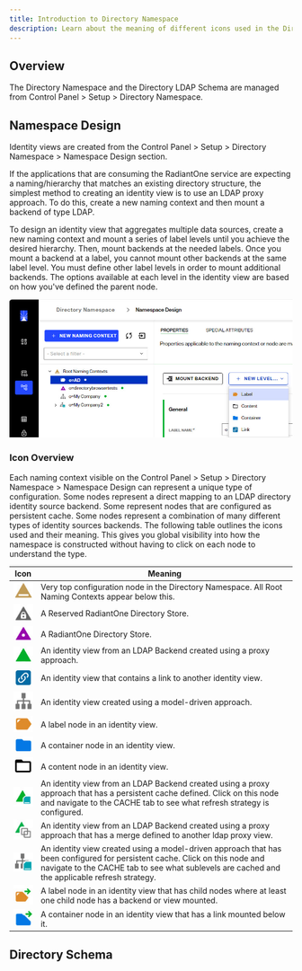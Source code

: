 ```yaml
---
title: Introduction to Directory Namespace
description: Learn about the meaning of different icons used in the Directory Namespace. 
---
```


## Overview
The Directory Namespace and the Directory LDAP Schema are managed from Control Panel > Setup > Directory Namespace.

## Namespace Design
Identity views are created from the Control Panel > Setup > Directory Namespace > Namespace Design section. 

If the applications that are consuming the RadiantOne service are expecting a naming/hierarchy that matches an existing directory structure, the simplest method to creating an identity view is to use an LDAP proxy approach. To do this, create a new naming context and then mount a backend of type LDAP. 

To design an identity view that aggregates multiple data sources, create a new naming context and mount a series of label levels until you achieve the desired hierarchy. Then, mount backends at the needed labels. Once you mount a backend at a label, you cannot mount other backends at the same label level. You must define other label levels in order to mount additional backends. The options available at each level in the identity view are based on how you've defined the parent node.

![Directory Namespace Mounting Options](./Media/dir-namespace-mounting.jpg)

### Icon Overview

Each naming context visible on the Control Panel > Setup > Directory Namespace > Namespace Design can represent a unique type of configuration. Some nodes represent a direct mapping to an LDAP directory identity source backend. Some represent nodes that are configured as persistent cache. Some nodes represent a combination of many different types of identity sources backends. The following table outlines the icons used and their meaning. This gives you global visibility into how the namespace is constructed without having to click on each node to understand the type.

Icon	| Meaning
-|-
![All Root Naming Contexts](Media/root-naming-context.jpg)	| Very top configuration node in the Directory Namespace. All Root Naming Contexts appear below this.
![Reserved RadiantOne Directory Store](Media/reserved-r1-directory.jpg)	| A Reserved RadiantOne Directory Store.
![RadiantOne Directory Store](Media/r1-directory-store.jpg)	| A RadiantOne Directory Store.
![LDAP Proxy View](Media/ldap-backend-proxy.jpg)	| An identity view from an LDAP Backend created using a proxy approach.
![Link](Media/link.jpg)	| An identity view that contains a link to another identity view.
![Model Driven View](Media/virtual-tree.jpg) | An identity view created using a model-driven approach.
![Label Node](Media/label.jpg) | A label node in an identity view.
![Container Node](Media/container.jpg) | A container node in an identity view.
![Content Node](Media/content.jpg) | A content node in an identity view.
![Cached LDAP Proxy View](Media/cache-proxy.jpg) | An identity view from an LDAP Backend created using a proxy approach that has a persistent cache defined. Click on this node and navigate to the CACHE tab to see what refresh strategy is configured.
![Merged LDAP Proxy View](Media/ldap-backend-merged.jpg) | An identity view from an LDAP Backend created using a proxy approach that has a merge defined to another ldap proxy view.
![Cached Virtual Tree](Media/cache-virtualtree.jpg) | An identity view created using a model-driven approach that has been configured for persistent cache. Click on this node and navigate to the CACHE tab to see what sublevels are cached and the applicable refresh strategy.
![Label with Link Below](Media/label-with-link.jpg) | A label node in an identity view that has child nodes where at least one child node has a backend or view mounted.
![Container with Link Below](Media/container-link.jpg) | A container node in an identity view that has a link mounted below it.

## Directory Schema
